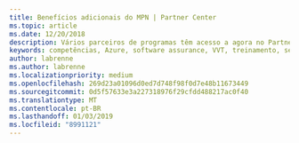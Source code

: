 ```yaml
---
title: Benefícios adicionais do MPN | Partner Center
ms.topic: article
ms.date: 12/20/2018
description: Vários parceiros de programas têm acesso a agora no Partner Center
keywords: competências, Azure, software assurance, VVT, treinamento, serviços de planejamento
author: labrenne
ms.author: labrenne
ms.localizationpriority: medium
ms.openlocfilehash: 269d23a01096d0ed7d748f98f0d7e48b11673449
ms.sourcegitcommit: 0d5f57633e3a227318976f29cfdd488217ac0f40
ms.translationtype: MT
ms.contentlocale: pt-BR
ms.lasthandoff: 01/03/2019
ms.locfileid: "8991121"
---
```

